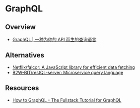# GraphQL

## Overview

- [GraphQL | 一种为你的 API 而生的查询语言](http://graphql.cn/)

## Alternatives

- [Netflix/falcor: A JavaScript library for efficient data fetching](https://github.com/Netflix/falcor)
- [B2W-BIT/restQL-server: Microservice query language](https://github.com/B2W-BIT/restQL-server)

## Resources

- [How to GraphQL - The Fullstack Tutorial for GraphQL](https://www.howtographql.com/)
